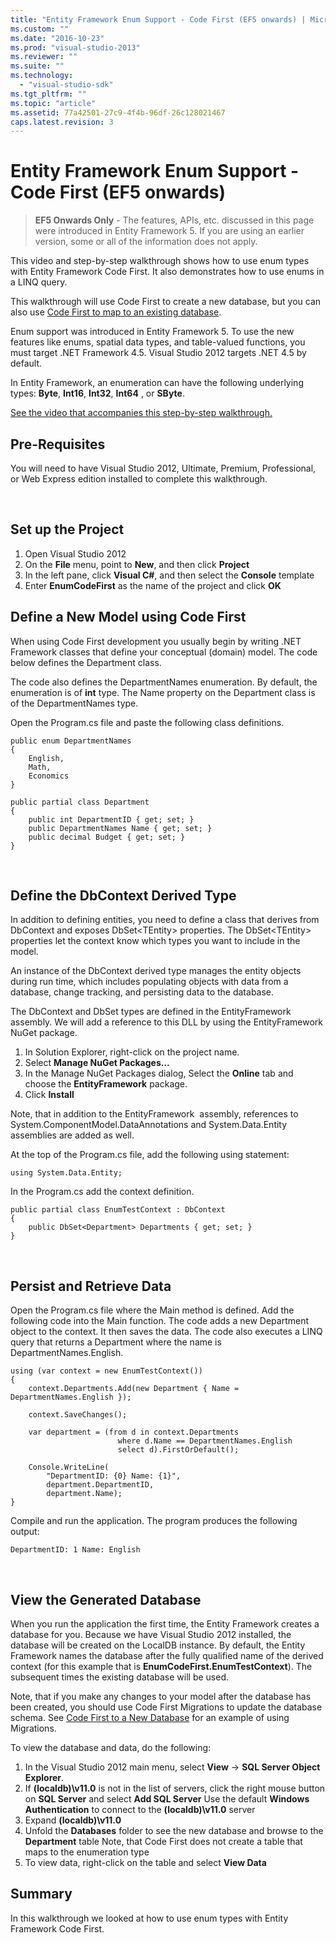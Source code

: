 ```yaml
---
title: "Entity Framework Enum Support - Code First (EF5 onwards) | Microsoft Docs"
ms.custom: ""
ms.date: "2016-10-23"
ms.prod: "visual-studio-2013"
ms.reviewer: ""
ms.suite: ""
ms.technology: 
  - "visual-studio-sdk"
ms.tgt_pltfrm: ""
ms.topic: "article"
ms.assetid: 77a42501-27c9-4f4b-96df-26c128021467
caps.latest.revision: 3
---
```

# Entity Framework Enum Support - Code First (EF5 onwards)
> **EF5 Onwards Only** - The features, APIs, etc. discussed in this page were introduced in Entity Framework 5. If you are using an earlier version, some or all of the information does not apply.

This video and step-by-step walkthrough shows how to use enum types with Entity Framework Code First. It also demonstrates how to use enums in a LINQ query.

This walkthrough will use Code First to create a new database, but you can also use [Code First to map to an existing database](../ef6/entity-framework-code-first-to-an-existing-database.md).

Enum support was introduced in Entity Framework 5. To use the new features like enums, spatial data types, and table-valued functions, you must target .NET Framework 4.5. Visual Studio 2012 targets .NET 4.5 by default.

In Entity Framework, an enumeration can have the following underlying types: **Byte**, **Int16**, **Int32**, **Int64** , or **SByte**.

[See the video that accompanies this step-by-step walkthrough.](../ef6/entity-framework-enum-support-code-first-ef5-onwards-video.md)

## Pre-Requisites

You will need to have Visual Studio 2012, Ultimate, Premium, Professional, or Web Express edition installed to complete this walkthrough.

 

## Set up the Project

1.  Open Visual Studio 2012
2.  On the **File** menu, point to **New**, and then click **Project**
3.  In the left pane, click **Visual C\#**, and then select the **Console** template
4.  Enter **EnumCodeFirst** as the name of the project and click **OK**

## Define a New Model using Code First

When using Code First development you usually begin by writing .NET Framework classes that define your conceptual (domain) model. The code below defines the Department class.

The code also defines the DepartmentNames enumeration. By default, the enumeration is of **int** type. The Name property on the Department class is of the DepartmentNames type.

Open the Program.cs file and paste the following class definitions.

```
public enum DepartmentNames 
{ 
    English, 
    Math, 
    Economics 
}     
 
public partial class Department 
{ 
    public int DepartmentID { get; set; } 
    public DepartmentNames Name { get; set; } 
    public decimal Budget { get; set; } 
}
```
 

## Define the DbContext Derived Type

In addition to defining entities, you need to define a class that derives from DbContext and exposes DbSet&lt;TEntity&gt; properties. The DbSet&lt;TEntity&gt; properties let the context know which types you want to include in the model.

An instance of the DbContext derived type manages the entity objects during run time, which includes populating objects with data from a database, change tracking, and persisting data to the database.

The DbContext and DbSet types are defined in the EntityFramework assembly. We will add a reference to this DLL by using the EntityFramework NuGet package.

1.  In Solution Explorer, right-click on the project name.
2.  Select **Manage NuGet Packages…**
3.  In the Manage NuGet Packages dialog, Select the **Online** tab and choose the **EntityFramework** package.
4.  Click **Install**

Note, that in addition to the EntityFramework  assembly, references to System.ComponentModel.DataAnnotations and System.Data.Entity assemblies are added as well.

At the top of the Program.cs file, add the following using statement:

```
using System.Data.Entity;
```

In the Program.cs add the context definition. 

```
public partial class EnumTestContext : DbContext 
{ 
    public DbSet<Department> Departments { get; set; } 
}
```
 

## Persist and Retrieve Data

Open the Program.cs file where the Main method is defined. Add the following code into the Main function. The code adds a new Department object to the context. It then saves the data. The code also executes a LINQ query that returns a Department where the name is DepartmentNames.English.

```
using (var context = new EnumTestContext()) 
{ 
    context.Departments.Add(new Department { Name = DepartmentNames.English }); 
 
    context.SaveChanges(); 
 
    var department = (from d in context.Departments 
                        where d.Name == DepartmentNames.English 
                        select d).FirstOrDefault(); 
 
    Console.WriteLine( 
        "DepartmentID: {0} Name: {1}", 
        department.DepartmentID,  
        department.Name); 
}
```

Compile and run the application. The program produces the following output:

```
DepartmentID: 1 Name: English
```
 

## View the Generated Database

When you run the application the first time, the Entity Framework creates a database for you. Because we have Visual Studio 2012 installed, the database will be created on the LocalDB instance. By default, the Entity Framework names the database after the fully qualified name of the derived context (for this example that is **EnumCodeFirst.EnumTestContext**). The subsequent times the existing database will be used.  

Note, that if you make any changes to your model after the database has been created, you should use Code First Migrations to update the database schema. See [Code First to a New Database](../ef6/entity-framework-code-first-to-a-new-database.md) for an example of using Migrations.

To view the database and data, do the following:

1.  In the Visual Studio 2012 main menu, select **View** -&gt; **SQL Server Object Explorer**.
2.  If **(localdb)\\v11.0** is not in the list of servers, click the right mouse button on **SQL Server** and select **Add SQL Server**
    Use the default **Windows Authentication** to connect to the **(localdb)\\v11.0** server
3.  Expand **(localdb)\\v11.0**
4.  Unfold the **Databases** folder to see the new database and browse to the **Department** table
    Note, that Code First does not create a table that maps to the enumeration type
5.  To view data, right-click on the table and select **View Data**

## Summary

In this walkthrough we looked at how to use enum types with Entity Framework Code First. 

